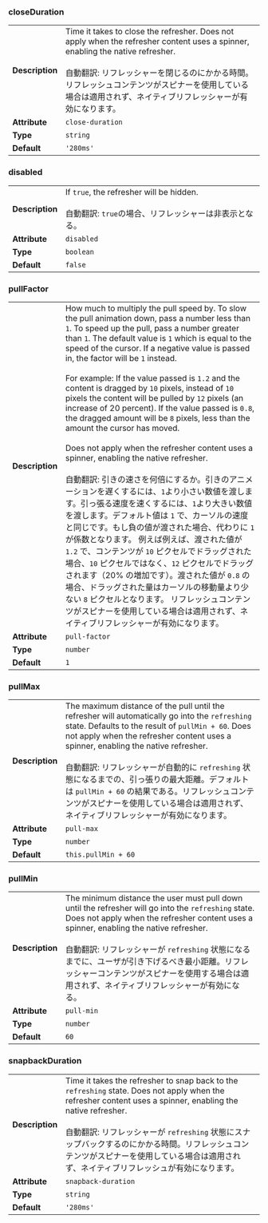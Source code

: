 ### closeDuration

|                 |                                                                                                                                                                                                                                                                                                      |
| --------------- | ---------------------------------------------------------------------------------------------------------------------------------------------------------------------------------------------------------------------------------------------------------------------------------------------------- |
| **Description** | Time it takes to close the refresher. Does not apply when the refresher content uses a spinner, enabling the native refresher.<br /><br />自動翻訳: リフレッシャーを閉じるのにかかる時間。リフレッシュコンテンツがスピナーを使用している場合は適用されず、ネイティブリフレッシャーが有効になります。 |
| **Attribute**   | `close-duration`                                                                                                                                                                                                                                                                                     |
| **Type**        | `string`                                                                                                                                                                                                                                                                                             |
| **Default**     | `'280ms'`                                                                                                                                                                                                                                                                                            |

### disabled

|                 |                                                                                                            |
| --------------- | ---------------------------------------------------------------------------------------------------------- |
| **Description** | If `true`, the refresher will be hidden.<br /><br />自動翻訳: `true`の場合、リフレッシャーは非表示となる。 |
| **Attribute**   | `disabled`                                                                                                 |
| **Type**        | `boolean`                                                                                                  |
| **Default**     | `false`                                                                                                    |

### pullFactor

|                 |                                                                                                                                                                                                                                                                                                                                                                                                                                                                                                                                                                                                                                                                                                                                                                                                                                                                                                                                                                                                                                                                                                                                                                                                                                                                                                                                                                                    |
| --------------- | ---------------------------------------------------------------------------------------------------------------------------------------------------------------------------------------------------------------------------------------------------------------------------------------------------------------------------------------------------------------------------------------------------------------------------------------------------------------------------------------------------------------------------------------------------------------------------------------------------------------------------------------------------------------------------------------------------------------------------------------------------------------------------------------------------------------------------------------------------------------------------------------------------------------------------------------------------------------------------------------------------------------------------------------------------------------------------------------------------------------------------------------------------------------------------------------------------------------------------------------------------------------------------------------------------------------------------------------------------------------------------------- |
| **Description** | How much to multiply the pull speed by. To slow the pull animation down, pass a number less than `1`. To speed up the pull, pass a number greater than `1`. The default value is `1` which is equal to the speed of the cursor. If a negative value is passed in, the factor will be `1` instead.<br /><br />For example: If the value passed is `1.2` and the content is dragged by `10` pixels, instead of `10` pixels the content will be pulled by `12` pixels (an increase of 20 percent). If the value passed is `0.8`, the dragged amount will be `8` pixels, less than the amount the cursor has moved.<br /><br />Does not apply when the refresher content uses a spinner, enabling the native refresher.<br /><br />自動翻訳: 引きの速さを何倍にするか。引きのアニメーションを遅くするには、`1`より小さい数値を渡します。引っ張る速度を速くするには、`1`より大きい数値を渡します。デフォルト値は `1` で、カーソルの速度と同じです。もし負の値が渡された場合、代わりに `1` が係数となります。 例えば例えば、渡された値が `1.2` で、コンテンツが `10` ピクセルでドラッグされた場合、`10` ピクセルではなく、`12` ピクセルでドラッグされます（20% の増加です）。渡された値が `0.8` の場合、ドラッグされた量はカーソルの移動量より少ない `8` ピクセルとなります。 リフレッシュコンテンツがスピナーを使用している場合は適用されず、ネイティブリフレッシャーが有効になります。 |
| **Attribute**   | `pull-factor`                                                                                                                                                                                                                                                                                                                                                                                                                                                                                                                                                                                                                                                                                                                                                                                                                                                                                                                                                                                                                                                                                                                                                                                                                                                                                                                                                                      |
| **Type**        | `number`                                                                                                                                                                                                                                                                                                                                                                                                                                                                                                                                                                                                                                                                                                                                                                                                                                                                                                                                                                                                                                                                                                                                                                                                                                                                                                                                                                           |
| **Default**     | `1`                                                                                                                                                                                                                                                                                                                                                                                                                                                                                                                                                                                                                                                                                                                                                                                                                                                                                                                                                                                                                                                                                                                                                                                                                                                                                                                                                                                |

### pullMax

|                 |                                                                                                                                                                                                                                                                                                                                                                                                                                                                                                  |
| --------------- | ------------------------------------------------------------------------------------------------------------------------------------------------------------------------------------------------------------------------------------------------------------------------------------------------------------------------------------------------------------------------------------------------------------------------------------------------------------------------------------------------ |
| **Description** | The maximum distance of the pull until the refresher will automatically go into the `refreshing` state. Defaults to the result of `pullMin + 60`. Does not apply when the refresher content uses a spinner, enabling the native refresher.<br /><br />自動翻訳: リフレッシャーが自動的に `refreshing` 状態になるまでの、引っ張りの最大距離。デフォルトは `pullMin + 60` の結果である。リフレッシュコンテンツがスピナーを使用している場合は適用されず、ネイティブリフレッシャーが有効になります。 |
| **Attribute**   | `pull-max`                                                                                                                                                                                                                                                                                                                                                                                                                                                                                       |
| **Type**        | `number`                                                                                                                                                                                                                                                                                                                                                                                                                                                                                         |
| **Default**     | `this.pullMin + 60`                                                                                                                                                                                                                                                                                                                                                                                                                                                                              |

### pullMin

|                 |                                                                                                                                                                                                                                                                                                                                                                                                          |
| --------------- | -------------------------------------------------------------------------------------------------------------------------------------------------------------------------------------------------------------------------------------------------------------------------------------------------------------------------------------------------------------------------------------------------------- |
| **Description** | The minimum distance the user must pull down until the refresher will go into the `refreshing` state. Does not apply when the refresher content uses a spinner, enabling the native refresher.<br /><br />自動翻訳: リフレッシャーが `refreshing` 状態になるまでに、ユーザが引き下げるべき最小距離。リフレッシャーコンテンツがスピナーを使用する場合は適用されず、ネイティブリフレッシャーが有効になる。 |
| **Attribute**   | `pull-min`                                                                                                                                                                                                                                                                                                                                                                                               |
| **Type**        | `number`                                                                                                                                                                                                                                                                                                                                                                                                 |
| **Default**     | `60`                                                                                                                                                                                                                                                                                                                                                                                                     |

### snapbackDuration

|                 |                                                                                                                                                                                                                                                                                                                                                                  |
| --------------- | ---------------------------------------------------------------------------------------------------------------------------------------------------------------------------------------------------------------------------------------------------------------------------------------------------------------------------------------------------------------- |
| **Description** | Time it takes the refresher to snap back to the `refreshing` state. Does not apply when the refresher content uses a spinner, enabling the native refresher.<br /><br />自動翻訳: リフレッシャーが `refreshing` 状態にスナップバックするのにかかる時間。リフレッシュコンテンツがスピナーを使用している場合は適用されず、ネイティブリフレッシュが有効になります。 |
| **Attribute**   | `snapback-duration`                                                                                                                                                                                                                                                                                                                                              |
| **Type**        | `string`                                                                                                                                                                                                                                                                                                                                                         |
| **Default**     | `'280ms'`                                                                                                                                                                                                                                                                                                                                                        |
